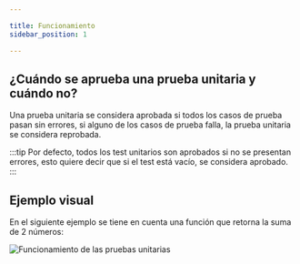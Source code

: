 ```yaml
---

title: Funcionamiento
sidebar_position: 1

---
```


## ¿Cuándo se aprueba una prueba unitaria y cuándo no?

Una prueba unitaria se considera aprobada si todos los casos de prueba pasan sin errores, si alguno de los casos de prueba falla, la prueba unitaria se considera reprobada. 

:::tip 
Por defecto, todos los test unitarios son aprobados si no se presentan errores, esto quiere decir que si el test está vacío, se considera aprobado.
::: 

<Card>

## Ejemplo visual

En el siguiente ejemplo se tiene en cuenta una función que retorna la suma de 2 números:

![Funcionamiento de las pruebas unitarias](Untitled.svg)
    
</Card>

